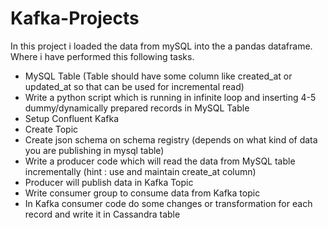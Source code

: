 # Kafka-Projects
In this project i loaded the data from mySQL into the a pandas dataframe. 
Where i have performed this following tasks.

* MySQL Table (Table should have some column like created_at or updated_at so that can be used for incremental read)
* Write a python script which is running in infinite loop and inserting 4-5 dummy/dynamically prepared records in MySQL Table
* Setup Confluent Kafka
* Create Topic
* Create json schema on schema registry (depends on what kind of data you are publishing in mysql table)
* Write a producer code which will read the data from MySQL table incrementally (hint : use and maintain create_at column)
* Producer will publish data in Kafka Topic
* Write consumer group to consume data from Kafka topic
* In Kafka consumer code do some changes or transformation for each record and write it in Cassandra table
